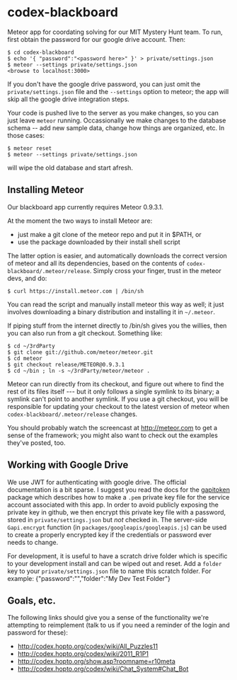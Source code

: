 codex-blackboard
================

Meteor app for coordating solving for our MIT Mystery Hunt team.  To run,
first obtain the password for our google drive account.  Then:

    $ cd codex-blackboard
    $ echo '{ "password":"<password here>" }' > private/settings.json
    $ meteor --settings private/settings.json
    <browse to localhost:3000>

If you don't have the google drive password, you can just omit the
`private/settings.json` file and the `--settings` option to meteor; the app
will skip all the google drive integration steps.

Your code is pushed live to the server as you make changes, so
you can just leave `meteor` running.  Occassionally we make changes to the
database schema -- add new sample data, change how things are organized, etc.
In those cases:

    $ meteor reset
    $ meteor --settings private/settings.json

will wipe the old database and start afresh.

## Installing Meteor

Our blackboard app currently requires Meteor 0.9.3.1.

At the moment the two ways to install Meteor are:

* just make a git clone of the meteor repo and put it in $PATH, or
* use the package downloaded by their install shell script

The latter option is easier, and automatically downloads the correct
version of meteor and all its dependencies, based on the contents of
`codex-blackboard/.meteor/release`.  Simply cross your finger, trust
in the meteor devs, and do:

    $ curl https://install.meteor.com | /bin/sh

You can read the script and manually install meteor this way as well;
it just involves downloading a binary distribution and installing it
in `~/.meteor`.

If piping stuff from the internet directly to /bin/sh gives you the
willies, then you can also run from a git checkout.  Something like:

    $ cd ~/3rdParty
    $ git clone git://github.com/meteor/meteor.git
    $ cd meteor
    $ git checkout release/METEOR@0.9.3.1
    $ cd ~/bin ; ln -s ~/3rdParty/meteor/meteor .

Meteor can run directly from its checkout, and figure out where to
find the rest of its files itself --- but it only follows a single symlink
to its binary; a symlink can't point to another symlink.  If you use a
git checkout, you will be responsible for updating your checkout to
the latest version of meteor when `codex-blackboard/.meteor/release`
changes.

You should probably watch the screencast at http://meteor.com to get a sense
of the framework; you might also want to check out the examples they've
posted, too.

## Working with Google Drive

We use JWT for authenticating with google drive.  The official
documentation is a bit sparse.  I suggest you read the docs for the
[gapitoken] package which describes how to make a `.pem` private key
file for the service account associated with this app.  In order to
avoid publicly exposing the private key in github, we then encrypt
this private key file with a password, stored in `private/settings.json` but
*not* checked in.  The server-side `Gapi.encrypt` function (in
`packages/googleapis/googleapis.js`) can be used to create a properly
encrypted key if the credentials or password ever needs to change.

For development, it is useful to have a scratch drive folder which is
specific to your development install and can be wiped out and reset.
Add a `folder` key to your `private/settings.json` file to name this scratch
folder.  For example:
    {"password":"<password here>","folder":"My Dev Test Folder"}

[gapitoken]: https://npmjs.org/package/gapitoken

## Goals, etc.

The following links should give you a sense of the functionality we're
attempting to reimplement (talk to us if you need a reminder of the
login and password for these):

* http://codex.hopto.org/codex/wiki/All_Puzzles11
* http://codex.hopto.org/codex/wiki/2011_R1P1
* http://codex.hopto.org/show.asp?roomname=r10meta
* http://codex.hopto.org/codex/wiki/Chat_System#Chat_Bot
